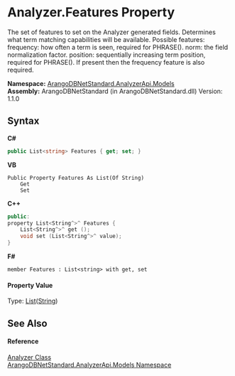 # Analyzer.Features Property 
 

The set of features to set on the Analyzer generated fields. Determines what term matching capabilities will be available. Possible features: frequency: how often a term is seen, required for PHRASE(). norm: the field normalization factor. position: sequentially increasing term position, required for PHRASE(). If present then the frequency feature is also required.

**Namespace:**&nbsp;<a href="a2e54104-4ead-c0d1-eaad-3d92d56c8fb7">ArangoDBNetStandard.AnalyzerApi.Models</a><br />**Assembly:**&nbsp;ArangoDBNetStandard (in ArangoDBNetStandard.dll) Version: 1.1.0

## Syntax

**C#**<br />
``` C#
public List<string> Features { get; set; }
```

**VB**<br />
``` VB
Public Property Features As List(Of String)
	Get
	Set
```

**C++**<br />
``` C++
public:
property List<String^>^ Features {
	List<String^>^ get ();
	void set (List<String^>^ value);
}
```

**F#**<br />
``` F#
member Features : List<string> with get, set

```


#### Property Value
Type: <a href="https://docs.microsoft.com/dotnet/api/system.collections.generic.list-1" target="_blank" rel="noopener noreferrer">List</a>(<a href="https://docs.microsoft.com/dotnet/api/system.string" target="_blank" rel="noopener noreferrer">String</a>)

## See Also


#### Reference
<a href="8f72a19f-2442-03b9-b908-f7b9d464c8c9">Analyzer Class</a><br /><a href="a2e54104-4ead-c0d1-eaad-3d92d56c8fb7">ArangoDBNetStandard.AnalyzerApi.Models Namespace</a><br />